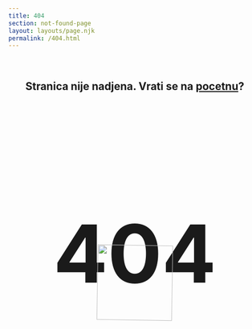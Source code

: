```yaml
---
title: 404
section: not-found-page
layout: layouts/page.njk
permalink: /404.html
---
```

<style>
h1:not(.logo) {
  display: none;
}

h2 {
  text-align: center;
}

main a {
  text-decoration: underline wavy var(--hot-pink) 2.2px;
}

main a:hover, main a:focus {
  background-size: 0;
}

.container__inner {
	position: relative;
	max-width: 100%;
	max-height: 500px;
}

.fourofour {
	font-size: 10rem;
	color: var(--hot-pink);
	mix-blend-mode: multiply;
}
.astronaut {
	animation: spin 20000ms linear infinite;
	height: 150px;
	width: 150px;
  position: absolute;
  margin-left: auto;
  margin-right: auto;
  top: 80px;
  left: 0;
  right: 0;
  text-align: center;
}

@keyframes spin {
	100% {
		transform: rotate(360deg);
	}
}
</style>

<br>
<h2>Stranica nije nadjena. Vrati se na <a class="underline" href="/">pocetnu</a>?</h2>

<div class="container__inner">
  <h2 class="fourofour">404</h2>
  <img class="astronaut" src="https://www.kennedyspacecenter.com/-/media/DNC/KSCVC/Global-Images/spaceman.ashx?h=263&w=252&la=en&hash=2FB54795818BD9CF32971DFA04CF41F420B6F63C" alt="">
</div>